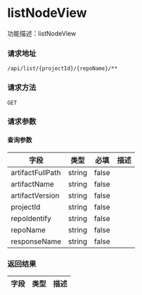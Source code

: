 # listNodeView
功能描述：listNodeView

### 请求地址
```
/api/list/{projectId}/{repoName}/**
```

### 请求方法
`GET`
### 请求参数

#### 查询参数

| 字段 | 类型 | 必填 | 描述 |
| -------- | -------- | -------- | -------- |
| artifactFullPath     | string   | false       |  |
| artifactName     | string   | false       |  |
| artifactVersion     | string   | false       |  |
| projectId     | string   | false       |  |
| repoIdentify     | string   | false       |  |
| repoName     | string   | false       |  |
| responseName     | string   | false       |  |



### 返回结果

| 字段 | 类型 | 描述 |
| -------- | -------- | -------- |

